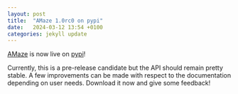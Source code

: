 ```yaml
---
layout: post
title:  "AMaze 1.0rc0 on pypi"
date:   2024-03-12 13:54 +0100
categories: jekyll update
---
```


[AMaze](/software#amaze) is now live on
[pypi](https://pypi.org/project/amaze-benchmarker)!

Currently, this is a pre-release candidate but the API should remain pretty 
stable.
A few improvements can be made with respect to the documentation depending 
on user needs.
Download it now and give some feedback!
